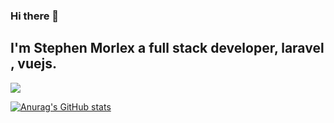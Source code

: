 ### Hi there 👋

## I'm Stephen Morlex a full stack developer, **laravel** , **vuejs**.

![](https://komarev.com/ghpvc/?username=your-github-username&label=PROFILE+VIEWS)


[![Anurag's GitHub stats](https://github-readme-stats.vercel.app/api?username=stephen-morlex)](https://github.com/stephen-morlex/github-readme-stats)

